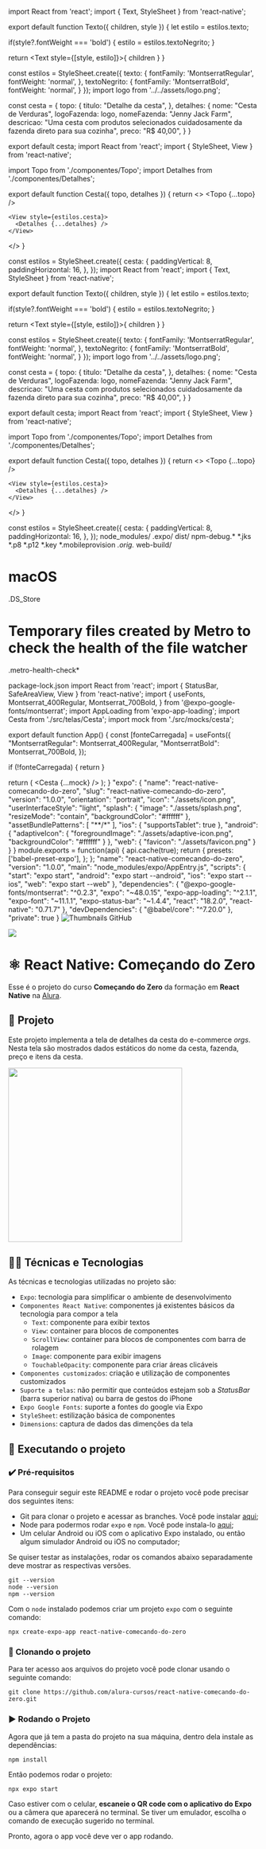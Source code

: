 import React from 'react';
import { Text, StyleSheet } from 'react-native';

export default function Texto({ children, style }) {
  let estilo = estilos.texto;
  
  if(style?.fontWeight === 'bold') {
    estilo = estilos.textoNegrito;
  }

  return <Text style={[style, estilo]}>{ children }</Text>
}

const estilos = StyleSheet.create({
  texto: {
    fontFamily: 'MontserratRegular',
    fontWeight: 'normal',
  },
  textoNegrito: {
    fontFamily: 'MontserratBold',
    fontWeight: 'normal',
  }
});
import logo from '../../assets/logo.png';

const cesta = {
  topo: {
    titulo: "Detalhe da cesta",
  },
  detalhes: {
    nome: "Cesta de Verduras",
    logoFazenda: logo,
    nomeFazenda: "Jenny Jack Farm",
    descricao: "Uma cesta com produtos selecionados cuidadosamente da fazenda direto para sua cozinha",
    preco: "R$ 40,00",
  }
}

export default cesta;
import React from 'react';
import { StyleSheet, View } from 'react-native';

import Topo from './componentes/Topo';
import Detalhes from './componentes/Detalhes';

export default function Cesta({ topo, detalhes }) {
  return <>
    <Topo {...topo} />

    <View style={estilos.cesta}>
      <Detalhes {...detalhes} />
    </View>
  </>
}

const estilos = StyleSheet.create({
  cesta: {
    paddingVertical: 8,
    paddingHorizontal: 16,
  },
});
import React from 'react';
import { Text, StyleSheet } from 'react-native';

export default function Texto({ children, style }) {
  let estilo = estilos.texto;
  
  if(style?.fontWeight === 'bold') {
    estilo = estilos.textoNegrito;
  }

  return <Text style={[style, estilo]}>{ children }</Text>
}

const estilos = StyleSheet.create({
  texto: {
    fontFamily: 'MontserratRegular',
    fontWeight: 'normal',
  },
  textoNegrito: {
    fontFamily: 'MontserratBold',
    fontWeight: 'normal',
  }
});
import logo from '../../assets/logo.png';

const cesta = {
  topo: {
    titulo: "Detalhe da cesta",
  },
  detalhes: {
    nome: "Cesta de Verduras",
    logoFazenda: logo,
    nomeFazenda: "Jenny Jack Farm",
    descricao: "Uma cesta com produtos selecionados cuidadosamente da fazenda direto para sua cozinha",
    preco: "R$ 40,00",
  }
}

export default cesta;
import React from 'react';
import { StyleSheet, View } from 'react-native';

import Topo from './componentes/Topo';
import Detalhes from './componentes/Detalhes';

export default function Cesta({ topo, detalhes }) {
  return <>
    <Topo {...topo} />

    <View style={estilos.cesta}>
      <Detalhes {...detalhes} />
    </View>
  </>
}

const estilos = StyleSheet.create({
  cesta: {
    paddingVertical: 8,
    paddingHorizontal: 16,
  },
});
node_modules/
.expo/
dist/
npm-debug.*
*.jks
*.p8
*.p12
*.key
*.mobileprovision
*.orig.*
web-build/

# macOS
.DS_Store

# Temporary files created by Metro to check the health of the file watcher
.metro-health-check*

package-lock.json
import React from 'react';
import { StatusBar, SafeAreaView, View } from 'react-native';
import { 
  useFonts, 
  Montserrat_400Regular, 
  Montserrat_700Bold,
} from '@expo-google-fonts/montserrat';
import AppLoading from 'expo-app-loading';
import Cesta from './src/telas/Cesta';
import mock from './src/mocks/cesta';

export default function App() {
  const [fonteCarregada] = useFonts({
    "MontserratRegular": Montserrat_400Regular,
    "MontserratBold": Montserrat_700Bold,
  });

  if (!fonteCarregada) {
    return <AppLoading />
  }

  return (
    <SafeAreaView>
      <StatusBar />
      <Cesta {...mock} />
    </SafeAreaView>
  );
}
"expo": {
    "name": "react-native-comecando-do-zero",
    "slug": "react-native-comecando-do-zero",
    "version": "1.0.0",
    "orientation": "portrait",
    "icon": "./assets/icon.png",
    "userInterfaceStyle": "light",
    "splash": {
      "image": "./assets/splash.png",
      "resizeMode": "contain",
      "backgroundColor": "#ffffff"
    },
    "assetBundlePatterns": [
      "**/*"
    ],
    "ios": {
      "supportsTablet": true
    },
    "android": {
      "adaptiveIcon": {
        "foregroundImage": "./assets/adaptive-icon.png",
        "backgroundColor": "#ffffff"
      }
    },
    "web": {
      "favicon": "./assets/favicon.png"
    }
  }
}
module.exports = function(api) {
  api.cache(true);
  return {
    presets: ['babel-preset-expo'],
  };
};
"name": "react-native-comecando-do-zero",
  "version": "1.0.0",
  "main": "node_modules/expo/AppEntry.js",
  "scripts": {
    "start": "expo start",
    "android": "expo start --android",
    "ios": "expo start --ios",
    "web": "expo start --web"
  },
  "dependencies": {
    "@expo-google-fonts/montserrat": "^0.2.3",
    "expo": "~48.0.15",
    "expo-app-loading": "^2.1.1",
    "expo-font": "~11.1.1",
    "expo-status-bar": "~1.4.4",
    "react": "18.2.0",
    "react-native": "0.71.7"
  },
  "devDependencies": {
    "@babel/core": "^7.20.0"
  },
  "private": true
}
![Thumbnails GitHub](https://user-images.githubusercontent.com/9091491/123842348-0e116c80-d8e7-11eb-8618-9c15cc743335.png)

![](https://img.shields.io/github/license/nataliakt/alura-react-native-comecando-do-zero)

# ⚛️ React Native: Começando do Zero

Esse é o projeto do curso **Começando do Zero** da formação em **React Native** na [Alura](https://www.alura.com.br/).

## 📱 Projeto

Este projeto implementa a tela de detalhes da cesta do e-commerce *orgs*. Nesta tela são mostrados dados estáticos do nome da cesta, fazenda, preço e itens da cesta.

<img src="https://user-images.githubusercontent.com/9091491/123982988-e3ccb700-d999-11eb-880e-872881ee8b10.gif" width="350" />

## 🧑‍💻 Técnicas e Tecnologias

As técnicas e tecnologias utilizadas no projeto são:

- `Expo`: tecnologia para simplificar o ambiente de desenvolvimento
- `Componentes React Native`: componentes já existentes básicos da tecnologia para compor a tela
  - `Text`: componente para exibir textos
  - `View`: container para blocos de componentes
  - `ScrollView`: container para blocos de componentes com barra de rolagem
  - `Image`: componente para exibir imagens
  - `TouchableOpacity`: componente para criar áreas clicáveis
- `Componentes customizados`: criação e utilização de componentes customizados
- `Suporte a telas`: não permitir que conteúdos estejam sob a *StatusBar* (barra superior nativa) ou barra de gestos do iPhone
- `Expo Google Fonts`: suporte a fontes do google via Expo
- `StyleSheet`: estilização básica de componentes
- `Dimensions`: captura de dados das dimenções da tela

## 📲 Executando o projeto

### ✔️ Pré-requisitos

Para conseguir seguir este README e rodar o projeto você pode precisar dos seguintes itens:
- Git para clonar o projeto e acessar as branches. Você pode instalar [aqui](https://git-scm.com/downloads);
- Node para podermos rodar `expo` e `npm`. Você pode instala-lo [aqui](https://nodejs.org/en/);
- Um celular Android ou iOS com o aplicativo Expo instalado, ou então algum simulador Android ou iOS no computador;

Se quiser testar as instalações, rodar os comandos abaixo separadamente deve mostrar as respectivas versões.

```
git --version
node --version
npm --version
```

Com o `node` instalado podemos criar um projeto `expo` com o seguinte comando:
```
npx create-expo-app react-native-comecando-do-zero
```

### 🐙 Clonando o projeto

Para ter acesso aos arquivos do projeto você pode clonar usando o seguinte comando:

```
git clone https://github.com/alura-cursos/react-native-comecando-do-zero.git
```

### ▶️ Rodando o Projeto

Agora que já tem a pasta do projeto na sua máquina, dentro dela instale as dependências:
```
npm install
```

Então podemos rodar o projeto:
```
npx expo start
```

Caso estiver com o celular, **escaneie o QR code com o aplicativo do Expo** ou a câmera que aparecerá no terminal.
Se tiver um emulador, escolha o comando de execução sugerido no terminal.

Pronto, agora o app você deve ver o app rodando.
